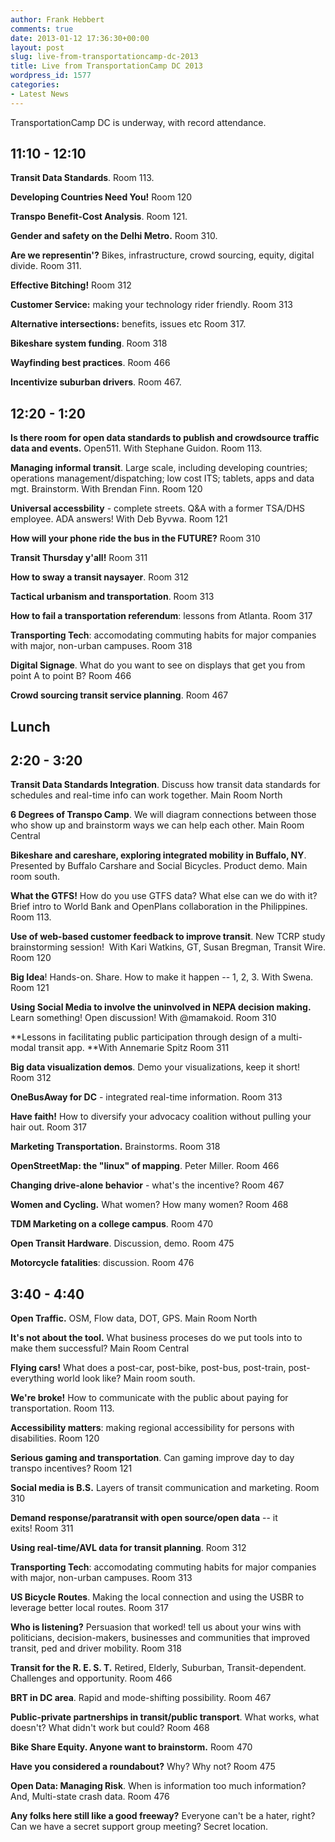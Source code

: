 ```yaml
---
author: Frank Hebbert
comments: true
date: 2013-01-12 17:36:30+00:00
layout: post
slug: live-from-transportationcamp-dc-2013
title: Live from TransportationCamp DC 2013
wordpress_id: 1577
categories:
- Latest News
---
```


TransportationCamp DC is underway, with record attendance.


## 11:10 - 12:10


**Transit Data Standards**. Room 113.

**Developing Countries Need You!** Room 120

**Transpo Benefit-Cost Analysis**. Room 121.

**Gender and safety on the Delhi Metro.** Room 310.

**Are we representin'?** Bikes, infrastructure, crowd sourcing, equity, digital divide. Room 311.

**Effective Bitching!** Room 312

**Customer Service:** making your technology rider friendly. Room 313

**Alternative intersections:** benefits, issues etc Room 317.

**Bikeshare system funding**. Room 318

**Wayfinding best practices**. Room 466

**Incentivize suburban drivers**. Room 467.


## 12:20 - 1:20


**Is there room for open data standards to publish and crowdsource traffic data and events.** Open511. With Stephane Guidon. Room 113.

**Managing informal transit**. Large scale, including developing countries; operations management/dispatching; low cost ITS; tablets, apps and data mgt. Brainstorm. With Brendan Finn. Room 120

**Universal accessbility** - complete streets. Q&A with a former TSA/DHS employee. ADA answers! With Deb Byvwa. Room 121

**How will your phone ride the bus in the FUTURE?** Room 310

**Transit Thursday y'all!** Room 311

**How to sway a transit naysayer**. Room 312

**Tactical urbanism and transportation**. Room 313

**How to fail a transportation referendum**: lessons from Atlanta. Room 317

**Transporting Tech**: accomodating commuting habits for major companies with major, non-urban campuses. Room 318

**Digital Signage**. What do you want to see on displays that get you from point A to point B? Room 466

**Crowd sourcing transit service planning**. Room 467


## Lunch




## 2:20 - 3:20


**Transit Data Standards Integration**. Discuss how transit data standards for schedules and real-time info can work together. Main Room North

**6 Degrees of Transpo Camp**. We will diagram connections between those who show up and brainstorm ways we can help each other. Main Room Central

**Bikeshare and careshare, exploring integrated mobility in Buffalo, NY**. Presented by Buffalo Carshare and Social Bicycles. Product demo. Main room south.

**What the GTFS!** How do you use GTFS data? What else can we do with it? Brief intro to World Bank and OpenPlans collaboration in the Philippines. Room 113.

**Use of web-based customer feedback to improve transit**. New TCRP study brainstorming session!  With Kari Watkins, GT, Susan Bregman, Transit Wire. Room 120

**Big Idea**! Hands-on. Share. How to make it happen -- 1, 2, 3. With Swena. Room 121

**Using Social Media to involve the uninvolved in NEPA decision making.** Learn something! Open discussion! With @mamakoid. Room 310

**Lessons in facilitating public participation through design of a multi-modal transit app. **With Annemarie Spitz Room 311

**Big data visualization demos**. Demo your visualizations, keep it short! Room 312

**OneBusAway for DC** - integrated real-time information. Room 313

**Have faith!** How to diversify your advocacy coalition without pulling your hair out. Room 317

**Marketing Transportation.** Brainstorms. Room 318

**OpenStreetMap: the "linux" of mapping**. Peter Miller. Room 466

**Changing drive-alone behavior** - what's the incentive? Room 467

**Women and Cycling.** What women? How many women? Room 468

**TDM Marketing on a college campus**. Room 470

**Open Transit Hardware**. Discussion, demo. Room 475

**Motorcycle fatalities**: discussion. Room 476



## 3:40 - 4:40


**Open Traffic.** OSM, Flow data, DOT, GPS. Main Room North

**It's not about the tool.** What business proceses do we put tools into to make them successful? Main Room Central

**Flying cars!** What does a post-car, post-bike, post-bus, post-train, post-everything world look like? Main room south.

**We're broke!** How to communicate with the public about paying for transportation. Room 113.

**Accessibility matters**: making regional accessibility for persons with disabilities. Room 120

**Serious gaming and transportation**. Can gaming improve day to day transpo incentives? Room 121

**Social media is B.S.** Layers of transit communication and marketing. Room 310

**Demand response/paratransit with open source/open data** -- it exits! Room 311

**Using real-time/AVL data for transit planning**. Room 312

**Transporting Tech**: accomodating commuting habits for major companies with major, non-urban campuses. Room 313

**US Bicycle Routes**. Making the local connection and using the USBR to leverage better local routes. Room 317

**Who is listening?** Persuasion that worked! tell us about your wins with politicians, decision-makers, businesses and communities that improved transit, ped and driver mobility. Room 318

**Transit for the R. E. S. T.** Retired, Elderly, Suburban, Transit-dependent. Challenges and opportunity. Room 466

**BRT in DC area**. Rapid and mode-shifting possibility. Room 467

**Public-private partnerships in transit/public transport**. What works, what doesn't? What didn't work but could? Room 468

**Bike Share Equity. Anyone want to brainstorm.** Room 470

**Have you considered a roundabout?** Why? Why not? Room 475

**Open Data: Managing Risk**. When is information too much information? And, Multi-state crash data. Room 476

**Any folks here still like a good freeway?** Everyone can't be a hater, right? Can we have a secret support group meeting? Secret location.
